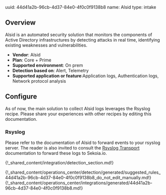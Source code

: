 uuid: 44d41a2b-96cb-4d37-84e0-4f0c0f9138b8
name: Alsid
type: intake

## Overview
Alsid is an automated security solution that monitors the components of Active Directory infrastructures by detecting attacks in real time, identifying existing weaknesses and vulnerabilities.

- **Vendor**: Alsid
- **Plan**: Core + Prime
- **Supported environment**: On prem
- **Detection based on**: Alert, Telemetry
- **Supported application or feature**:Application logs, Authentication logs, Network protocol analysis		





## Configure

As of now, the main solution to collect Alsid logs leverages the Rsyslog recipe. Please share your experiences with other recipes by editing this documentation.

### Rsyslog

Please refer to the documentation of Alsid to forward events to your rsyslog server. The reader is also invited to consult the [Rsyslog Transport](../../../ingestion_methods/syslog/overview/) documentation to forward these logs to Sekoia.io.

{!_shared_content/integration/detection_section.md!}

{!_shared_content/operations_center/detection/generated/suggested_rules_44d41a2b-96cb-4d37-84e0-4f0c0f9138b8_do_not_edit_manually.md!}
{!_shared_content/operations_center/integrations/generated/44d41a2b-96cb-4d37-84e0-4f0c0f9138b8.md!}

